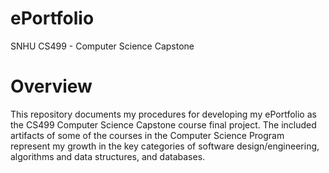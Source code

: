 # ePortfolio
SNHU CS499 - Computer Science Capstone

# Overview
This repository documents my procedures for developing my ePortfolio as the CS499 Computer Science Capstone course final project. The included artifacts of some of the courses in the Computer Science Program represent my growth in the key categories of software design/engineering, algorithms and data structures, and databases.
